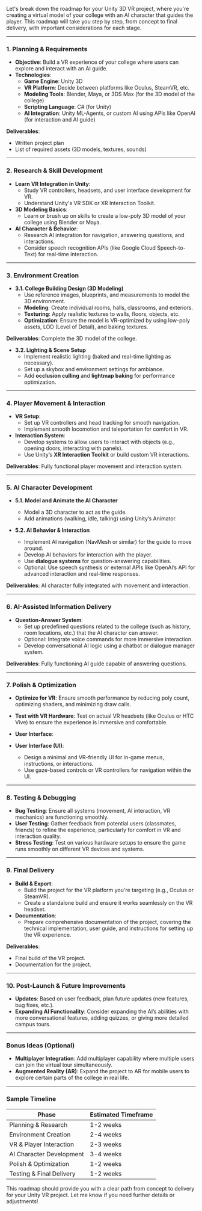 Let's break down the roadmap for your Unity 3D VR project, where you're creating a virtual model of your college with an AI character that guides the player. This roadmap will take you step by step, from concept to final delivery, with important considerations for each stage.

---

### **1. Planning & Requirements**
   - **Objective**: Build a VR experience of your college where users can explore and interact with an AI guide.
   - **Technologies**: 
     - **Game Engine**: Unity 3D
     - **VR Platform**: Decide between platforms like Oculus, SteamVR, etc.
     - **Modeling Tools**: Blender, Maya, or 3DS Max (for the 3D model of the college)
     - **Scripting Language**: C# (for Unity)
     - **AI Integration**: Unity ML-Agents, or custom AI using APIs like OpenAI (for interaction and AI guide)
   
   **Deliverables**: 
   - Written project plan
   - List of required assets (3D models, textures, sounds)

---

### **2. Research & Skill Development**
   - **Learn VR Integration in Unity**: 
     - Study VR controllers, headsets, and user interface development for VR.
     - Understand Unity's VR SDK or XR Interaction Toolkit.
   - **3D Modeling Basics**: 
     - Learn or brush up on skills to create a low-poly 3D model of your college using Blender or Maya.
   - **AI Character & Behavior**: 
     - Research AI integration for navigation, answering questions, and interactions.
     - Consider speech recognition APIs (like Google Cloud Speech-to-Text) for real-time interaction.

---

### **3. Environment Creation**
   - **3.1. College Building Design (3D Modeling)**
     - Use reference images, blueprints, and measurements to model the 3D environment.
     - **Modeling**: Create individual rooms, halls, classrooms, and exteriors.
     - **Texturing**: Apply realistic textures to walls, floors, objects, etc.
     - **Optimization**: Ensure the model is VR-optimized by using low-poly assets, LOD (Level of Detail), and baking textures.

   **Deliverables**: Complete the 3D model of the college.

   - **3.2. Lighting & Scene Setup**
     - Implement realistic lighting (baked and real-time lighting as necessary).
     - Set up a skybox and environment settings for ambiance.
     - Add **occlusion culling** and **lightmap baking** for performance optimization.

---

### **4. Player Movement & Interaction**
   - **VR Setup**: 
     - Set up VR controllers and head tracking for smooth navigation.
     - Implement smooth locomotion and teleportation for comfort in VR.
   - **Interaction System**: 
     - Develop systems to allow users to interact with objects (e.g., opening doors, interacting with panels).
     - Use Unity’s **XR Interaction Toolkit** or build custom VR interactions.
   
   **Deliverables**: Fully functional player movement and interaction system.

---

### **5. AI Character Development**
   - **5.1. Model and Animate the AI Character**
     - Model a 3D character to act as the guide.
     - Add animations (walking, idle, talking) using Unity’s Animator.
   
   - **5.2. AI Behavior & Interaction**
     - Implement AI navigation (NavMesh or similar) for the guide to move around.
     - Develop AI behaviors for interaction with the player.
     - Use **dialogue systems** for question-answering capabilities.
     - Optional: Use speech synthesis or external APIs like OpenAI’s API for advanced interaction and real-time responses.
   
   **Deliverables**: AI character fully integrated with movement and interaction.

---

### **6. AI-Assisted Information Delivery**
   - **Question-Answer System**: 
     - Set up predefined questions related to the college (such as history, room locations, etc.) that the AI character can answer.
     - Optional: Integrate voice commands for more immersive interaction.
     - Develop conversational AI logic using a chatbot or dialogue manager system.

   **Deliverables**: Fully functioning AI guide capable of answering questions.

---

### **7. Polish & Optimization**
   - **Optimize for VR**: Ensure smooth performance by reducing poly count, optimizing shaders, and minimizing draw calls.
   - **Test with VR Hardware**: Test on actual VR headsets (like Oculus or HTC Vive) to ensure the experience is immersive and comfortable.
   - **User Interface**:

   - **User Interface (UI)**: 
     - Design a minimal and VR-friendly UI for in-game menus, instructions, or interactions.
     - Use gaze-based controls or VR controllers for navigation within the UI.

---

### **8. Testing & Debugging**
   - **Bug Testing**: Ensure all systems (movement, AI interaction, VR mechanics) are functioning smoothly.
   - **User Testing**: Gather feedback from potential users (classmates, friends) to refine the experience, particularly for comfort in VR and interaction quality.
   - **Stress Testing**: Test on various hardware setups to ensure the game runs smoothly on different VR devices and systems.

---

### **9. Final Delivery**
   - **Build & Export**: 
     - Build the project for the VR platform you're targeting (e.g., Oculus or SteamVR).
     - Create a standalone build and ensure it works seamlessly on the VR headset.
   - **Documentation**: 
     - Prepare comprehensive documentation of the project, covering the technical implementation, user guide, and instructions for setting up the VR experience.

   **Deliverables**: 
   - Final build of the VR project.
   - Documentation for the project.

---

### **10. Post-Launch & Future Improvements**
   - **Updates**: Based on user feedback, plan future updates (new features, bug fixes, etc.).
   - **Expanding AI Functionality**: Consider expanding the AI’s abilities with more conversational features, adding quizzes, or giving more detailed campus tours.

---

### **Bonus Ideas (Optional)**
   - **Multiplayer Integration**: Add multiplayer capability where multiple users can join the virtual tour simultaneously.
   - **Augmented Reality (AR)**: Expand the project to AR for mobile users to explore certain parts of the college in real life.

---

### **Sample Timeline**

| **Phase**                        | **Estimated Timeframe** |
|----------------------------------|------------------------|
| Planning & Research              | 1-2 weeks              |
| Environment Creation             | 2-4 weeks              |
| VR & Player Interaction          | 2-3 weeks              |
| AI Character Development         | 3-4 weeks              |
| Polish & Optimization            | 1-2 weeks              |
| Testing & Final Delivery         | 1-2 weeks              |

This roadmap should provide you with a clear path from concept to delivery for your Unity VR project. Let me know if you need further details or adjustments!